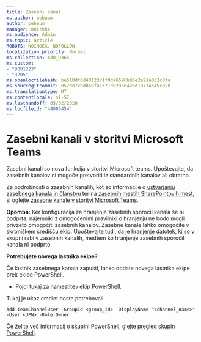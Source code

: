 ```yaml
---
title: Zasebni kanal
ms.author: pebaum
author: pebaum
manager: mnirkhe
ms.audience: Admin
ms.topic: article
ROBOTS: NOINDEX, NOFOLLOW
localization_priority: Normal
ms.collection: Adm_O365
ms.custom:
- "9001223"
- "3205"
ms.openlocfilehash: be518df0d40123c1f0da6596bd6e2e91a0c2c8fa
ms.sourcegitcommit: 057d87c9d866fa1371d02350420d13774545c028
ms.translationtype: MT
ms.contentlocale: sl-SI
ms.lasthandoff: 05/02/2020
ms.locfileid: "44005454"
---
```

# <a name="private-channels-in-microsoft-teams"></a>Zasebni kanali v storitvi Microsoft Teams

Zasebni kanali so nova funkcija v storitvi Microsoft teams. Upoštevajte, da zasebnih kanalov ni mogoče pretvoriti iz standardnih kanalov ali obratno.

Za podrobnosti o zasebnih kanalih, kot so informacije o [ustvarjanju zasebnega kanala in članstvu](https://docs.microsoft.com/MicrosoftTeams/private-channels#private-channel-creation-and-membership) ter na [zasebnih mestih SharePointovih mest](https://docs.microsoft.com/MicrosoftTeams/private-channels#private-channel-sharepoint-sites), si oglejte [zasebne kanale v storitvi Microsoft Teams](https://docs.microsoft.com/MicrosoftTeams/private-channels). 

**Opomba:** Ker konfiguracija za hranjenje zasebnih sporočil kanala še ni podprta, najemniki z omogočenimi pravilniki o hranjenju ne bodo mogli privzeto omogočiti zasebnih kanalov. Zasebne kanale lahko omogočite v skrbniškem središču ekip. Upoštevajte tudi, da je hranjenje datotek, ki so v skupni rabi v zasebnih kanalih, medtem ko hranjenje zasebnih sporočil kanala ni podprto.

**Potrebujete novega lastnika ekipe?**

Če lastnik zasebnega kanala zapusti, lahko dodate novega lastnika ekipe prek ekipe PowerShell.


- Pojdi [tukaj](https://www.powershellgallery.com/packages/MicrosoftTeams/1.0.6) za namestitev ekip PowerShell.

Tukaj je ukaz cmdlet boste potrebovali:

`
    Add-TeamChannelUser -GroupId <group_id> -DisplayName "<channel_name>" -User <UPN> -Role Owner
`

Če želite več informacij o skupini PowerShell, glejte [pregled skupin PowerShell](https://docs.microsoft.com/microsoftteams/teams-powershell-overview).
